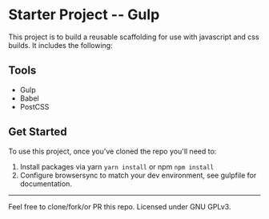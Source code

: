 # Starter Project -- Gulp

This project is to build a reusable scaffolding for use with javascript and css builds. It includes the following:

## Tools

- Gulp
- Babel
- PostCSS

## Get Started

To use this project, once you've cloned the repo you'll need to: 

1. Install packages via yarn `yarn install` or npm `npm install`
2. Configure browsersync to match your dev environment, see gulpfile for documentation.

----

Feel free to clone/fork/or PR this repo. Licensed under GNU GPLv3.
